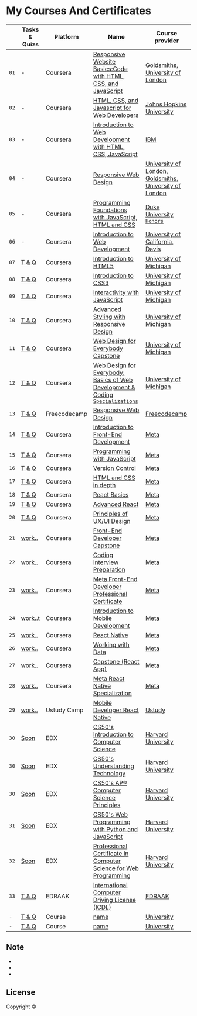 # My Courses And Certificates


|  | Tasks & Quizs | Platform | Name | Course provider
| ------------- | ------------- | ------------- | ------------- | ------------- |
| `01` |-| Coursera | [Responsive Website Basics:Code with HTML, CSS, and JavaScript](https://www.coursera.org/account/accomplishments/verify/HZEC3E37GQ2E) | [Goldsmiths, University of London](https://github.com/x39OME/my-courses-and-certificates/blob/main/Coursera%20HZEC3E37GQ2E.pdf)
| `02` |-|  Coursera | [HTML, CSS, and Javascript for Web Developers](https://www.coursera.org/account/accomplishments/verify/9VHZ6UVAH3TQ) | [Johns Hopkins University](https://github.com/x39OME/my-courses-and-certificates/blob/main/Coursera%209VHZ6UVAH3TQ.pdf)
| `03` |-| Coursera | [Introduction to Web Development with HTML, CSS, JavaScript](https://www.coursera.org/account/accomplishments/verify/EQF2QCCP349C) | [IBM](https://github.com/x39OME/my-courses-and-certificates/blob/main/Coursera%20EQF2QCCP349C.pdf)
| `04` |-| Coursera | [Responsive Web Design](https://www.coursera.org/account/accomplishments/verify/LKAJKVJF37MC) | [University of London, Goldsmiths, University of London](https://github.com/x39OME/my-courses-and-certificates/blob/main/Coursera%20LKAJKVJF37MC.pdf)
| `05` |-| Coursera | [Programming Foundations with JavaScript, HTML and CSS](https://www.coursera.org/account/accomplishments/verify/MLR42HN3FV73) | [Duke University `Honors`](https://github.com/x39OME/my-courses-and-certificates/blob/main/Coursera%20MLR42HN3FV73.pdf)
| `06` |-| Coursera | [Introduction to Web Development](https://www.coursera.org/account/accomplishments/verify/N9JSX9RCF86N) | [University of California, Davis](https://github.com/x39OME/my-courses-and-certificates/blob/main/Coursera%20N9JSX9RCF86N.pdf)
| `07` |[T & Q](https://github.com/x39OME/Web-Design-for-Everybody-Basics-of-Web-Development-Coding-Specialization/tree/main/Introduction%20to%20HTML5/Peer-graded%20Assignment%20Final%20Project)| Coursera | [Introduction to HTML5](https://www.coursera.org/account/accomplishments/verify/HP4P8RHCVT29) | [University of Michigan](https://github.com/x39OME/my-courses-and-certificates/blob/main/Coursera%20HP4P8RHCVT29.pdf)
| `08` |[T & Q](https://github.com/x39OME/Web-Design-for-Everybody-Basics-of-Web-Development-Coding-Specialization/tree/main/Introduction-to-CSS3-master)| Coursera | [Introduction to CSS3](https://www.coursera.org/account/accomplishments/verify/LSFFPNEGGDDX) | [University of Michigan](https://github.com/x39OME/my-courses-and-certificates/blob/main/Coursera%20LSFFPNEGGDDX.pdf)
| `09` |[T & Q](https://github.com/x39OME/Web-Design-for-Everybody-Basics-of-Web-Development-Coding-Specialization/tree/main/Interactivity%20with%20JavaScript)| Coursera | [Interactivity with JavaScript](https://www.coursera.org/account/accomplishments/verify/XUL4BHS7DRAX) | [University of Michigan](https://github.com/x39OME/my-courses-and-certificates/blob/main/Coursera%20XUL4BHS7DRAX.pdf)
| `10` |[T & Q](https://github.com/x39OME/Web-Design-for-Everybody-Basics-of-Web-Development-Coding-Specialization/tree/main/Advanced%20Styling%20with%20Responsive%20Design/Create%20a%20responsive%20style%20sheet)| Coursera | [Advanced Styling with Responsive Design](https://www.coursera.org/account/accomplishments/verify/YGML3NDYN3VM) | [University of Michigan](https://github.com/x39OME/my-courses-and-certificates/blob/main/Coursera%20YGML3NDYN3VM.pdf)
| `11` |[T & Q](https://github.com/x39OME/Web-Design-for-Everybody-Basics-of-Web-Development-Coding-Specialization/tree/main/Web%20Design%20for%20Everybody%20Capstone)| Coursera | [Web Design for Everybody Capstone](https://www.coursera.org/account/accomplishments/verify/8ZRCKQCK8PCQ) | [University of Michigan](https://github.com/x39OME/my-courses-and-certificates/blob/main/Coursera%208ZRCKQCK8PCQ.pdf)
| `12` |[T & Q](https://github.com/x39OME/Web-Design-for-Everybody-Basics-of-Web-Development-Coding-Specialization)| Coursera | [Web Design for Everybody: Basics of Web Development & Coding `Specializations`](https://www.coursera.org/account/accomplishments/specialization/UCNQ666QC6ZQ) | [University of Michigan](https://github.com/x39OME/my-courses-and-certificates/blob/main/Coursera%20UCNQ666QC6ZQ.pdf)
| `13` |[T & Q](https://github.com/x39OME/FreeCodeCamp-Responsive-Web-Design)| Freecodecamp | [Responsive Web Design](https://www.freecodecamp.org/certification/fcc1bcf9fb8-3ff8-4440-8c80-1c959a408e53/responsive-web-design) | [Freecodecamp](https://github.com/x39OME/my-courses-and-certificates/blob/main/Freecodecamp.PNG)
| `14` |[T & Q]()| Coursera | [Introduction to Front-End Development](https://www.coursera.org/account/accomplishments/verify/VBAXM7Y32S64) | [Meta](https://github.com/x39OME/my-courses-and-certificates/blob/main/Coursera%20VBAXM7Y32S64.pdf)
| `15` |[T & Q]()| Coursera | [Programming with JavaScript](https://www.coursera.org/account/accomplishments/verify/ZYY8B5WRWQRA) | [Meta](https://github.com/x39OME/my-courses-and-certificates/blob/main/Coursera%20ZYY8B5WRWQRA.pdf)
| `16` |[T & Q]()| Coursera | [Version Control](https://www.coursera.org/account/accomplishments/verify/QRAE2J76FPJH) | [Meta](https://github.com/x39OME/my-courses-and-certificates/blob/main/Coursera%20QRAE2J76FPJH.pdf)
| `17` |[T & Q]()| Coursera | [HTML and CSS in depth](https://www.coursera.org/account/accomplishments/verify/GBSR2278G4QS) | [Meta](https://github.com/x39OME/my-courses-and-certificates/blob/main/Coursera%20GBSR2278G4QS.pdf)
| `18` |[T & Q]()| Coursera | [React Basics](https://www.coursera.org/account/accomplishments/verify/MQ2CFF5DG2D5) | [Meta](https://github.com/x39OME/My-Certificates/blob/main/Coursera%20MQ2CFF5DG2D5.pdf)
| `19` |[T & Q]()| Coursera | [Advanced React](https://www.coursera.org/account/accomplishments/verify/38FN3SD2ZPTZ) | [Meta](https://github.com/x39OME/My-Certificates/blob/main/Coursera%2038FN3SD2ZPTZ.pdf)
| `20` |[T & Q]()| Coursera | [Principles of UX/UI Design](https://www.coursera.org/account/accomplishments/verify/38FN3SD2ZPTZ) | [Meta](https://github.com/x39OME/My-Certificates/blob/main/Coursera%20QYBGE4Q3P2M8.pdf)
| `21` |[work..]()| Coursera | [Front-End Developer Capstone ]() | [Meta]()
| `22` |[work..]()| Coursera | [Coding Interview Preparation]() | [Meta]()
| `23` |[work..]()| Coursera | [Meta Front-End Developer Professional Certificate]() | [Meta]()
| `24` |[work..t]()| Coursera | [Introduction to Mobile Development]() | [Meta]()
| `25` |[work..]()| Coursera | [React Native]() | [Meta]()
| `26` |[work..]()| Coursera | [Working with Data]() | [Meta]()
| `27` |[work..]()| Coursera | [Capstone (React App)]() | [Meta]()
| `28` |[work..]()| Coursera | [Meta React Native Specialization]() | [Meta]()
| `29` |[work..](https://github.com/x39OME/Ustudy-Application-Development-Camp)| Ustudy Camp | [Mobile Developer React Native](https://ustudy24.com/course/1262) | [Ustudy](https://ustudy24.com/course/1262)
| `30` |[Soon]()| EDX | [CS50's Introduction to Computer Science]() | [Harvard University]()
| `30` |[Soon]()| EDX | [CS50's Understanding Technology]() | [Harvard University]()
| `30` |[Soon]()| EDX | [CS50's AP® Computer Science Principles]() | [Harvard University]()
| `31` |[Soon]()| EDX | [CS50's Web Programming with Python and JavaScript]() | [Harvard University]()
| `32` |[Soon]()| EDX | [Professional Certificate in Computer Science for Web Programming]() | [Harvard University]()
| `33` |[T & Q]()| EDRAAK | [International Computer Driving License (ICDL)]() | [EDRAAK](https://programs.edraak.org/)
| `-` |[T & Q]()| Course | [name]() | [University]()
| `-` |[T & Q]()| Course | [name]() | [University]()


## 

## Note

-
- 
- 

## License

Copyright ©
